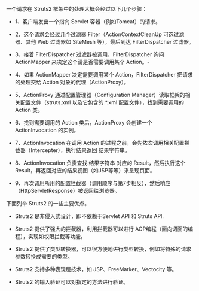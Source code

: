 一个请求在 Struts2 框架中的处理大概会经过以下几个步骤：

- 1、客户端发出一个指向 Servlet 容器（例如Tomcat）的请求。

- 2、这个请求会经过几个过滤器 Filter（ActionContextCleanUp 可选过滤器、其他 Web 过滤器如 SiteMesh 等），最后到达 FilterDispatcher 过滤器。

- 3、接着 FilterDispatcher 过滤器被调用，FilterDispatcher 询问 ActionMapper 来决定这个请是否需要调用某个 Action。- 

- 4、如果 ActionMapper 决定需要调用某个 Action，FilterDispatcher 把请求的处理交给 Action 对象的代理（ActionProxy）。

- 5、ActionProxy 通过配置管理器（Configuration Manager）读取框架的相关配置文件（struts.xml 以及它包含的 *.xml 配置文件），找到需要调用的 Action 类。

- 6、找到需要调用的 Action 类后，ActionProxy 会创建一个 ActionInvocation 的实例。

- 7、ActionInvocation 在调用 Action 的过程之前，会先依次调用相关配置拦截器（Intercepter），执行结果返回 结果字符串。

- 8、ActionInvocation 负责查找 结果字符串 对应的 Result，然后执行这个 Result，再返回对应的结果视图（如JSP等等）来呈现页面。

- 9、再次调用所用的配置拦截器（调用顺序与第7步相反），然后响应（HttpServletResponse）被返回给浏览器。



下面列举 Struts2 的一些主要优点。

- Struts2 是非侵入式设计，即不依赖于Servlet API 和 Struts API.

- Struts2 提供了强大的拦截器，利用拦截器可以进行 AOP编程（面向切面的编程），实现如权限拦截等功能。

- Struts2 提供了类型转换器，可以很方便地进行类型转换，例如将特殊的请求参数转换成需要的类型。

- Struts2 支持多种表现层技术，如 JSP、FreeMarker、Vectocity 等。

- Struts2 的输入验证可以对指定的方法进行验证。
